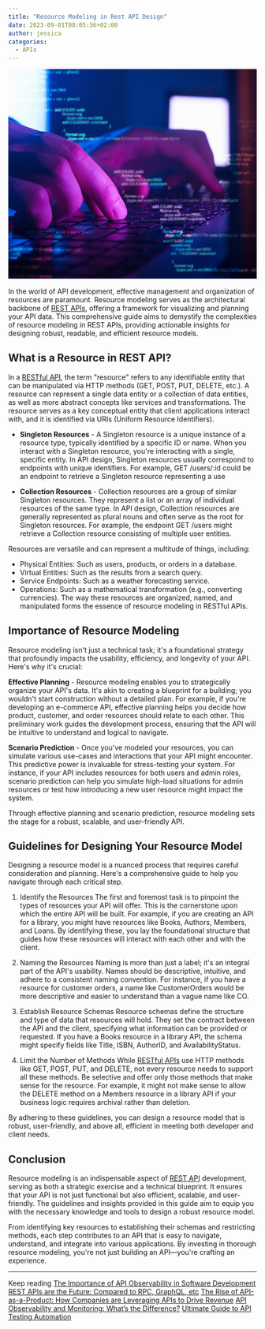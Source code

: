 ```yaml
---
title: "Resource Modeling in Rest API Design"
date: 2023-09-01T08:05:56+02:00
author: jessica
categories: 
  - APIs
---
```


![Resource-modeling](./api-modeling.jpg)

In the world of API development, effective management and organization of resources are paramount. Resource modeling serves as the architectural backbone of [REST APIs](https://apitoolkit.io/blog/rest-api-is-the-future/), offering a framework for visualizing and planning your API data. This comprehensive guide aims to demystify the complexities of resource modeling in REST APIs, providing actionable insights for designing robust, readable, and efficient resource models.

## What is a Resource in REST API?

In a [RESTful API](https://apitoolkit.io/blog/rest-api-is-the-future/), the term "resource" refers to any identifiable entity that can be manipulated via HTTP methods (GET, POST, PUT, DELETE, etc.). A resource can represent a single data entity or a collection of data entities, as well as more abstract concepts like services and transformations. The resource serves as a key conceptual entity that client applications interact with, and it is identified via URIs (Uniform Resource Identifiers).

- **Singleton Resources** - A Singleton resource is a unique instance of a resource type, typically identified by a specific ID or name. When you interact with a Singleton resource, you're interacting with a single, specific entity. In API design, Singleton resources usually correspond to endpoints with unique identifiers. For example, GET /users/:id could be an endpoint to retrieve a Singleton resource representing a use

- **Collection Resources** - Collection resources are a group of similar Singleton resources. They represent a list or an array of individual resources of the same type. In API design, Collection resources are generally represented as plural nouns and often serve as the root for Singleton resources. For example, the endpoint GET /users might retrieve a Collection resource consisting of multiple user entities.
  
Resources are versatile and can represent a multitude of things, including:
- Physical Entities: Such as users, products, or orders in a database.
- Virtual Entities: Such as the results from a search query.
- Service Endpoints: Such as a weather forecasting service.
- Operations: Such as a mathematical transformation (e.g., converting currencies).
The way these resources are organized, named, and manipulated forms the essence of resource modeling in RESTful APIs.

## Importance of Resource Modeling
Resource modeling isn't just a technical task; it's a foundational strategy that profoundly impacts the usability, efficiency, and longevity of your API. Here's why it's crucial:

**Effective Planning** - Resource modeling enables you to strategically organize your API's data. It's akin to creating a blueprint for a building; you wouldn't start construction without a detailed plan. For example, if you're developing an e-commerce API, effective planning helps you decide how product, customer, and order resources should relate to each other. This preliminary work guides the development process, ensuring that the API will be intuitive to understand and logical to navigate.

**Scenario Prediction** - Once you've modeled your resources, you can simulate various use-cases and interactions that your API might encounter. This predictive power is invaluable for stress-testing your system. For instance, if your API includes resources for both users and admin roles, scenario prediction can help you simulate high-load situations for admin resources or test how introducing a new user resource might impact the system.

Through effective planning and scenario prediction, resource modeling sets the stage for a robust, scalable, and user-friendly API.

## Guidelines for Designing Your Resource Model
Designing a resource model is a nuanced process that requires careful consideration and planning. Here's a comprehensive guide to help you navigate through each critical step.

1. Identify the Resources
The first and foremost task is to pinpoint the types of resources your API will offer. This is the cornerstone upon which the entire API will be built. For example, if you are creating an API for a library, you might have resources like Books, Authors, Members, and Loans. By identifying these, you lay the foundational structure that guides how these resources will interact with each other and with the client.

2. Naming the Resources
Naming is more than just a label; it's an integral part of the API's usability. Names should be descriptive, intuitive, and adhere to a consistent naming convention. For instance, if you have a resource for customer orders, a name like CustomerOrders would be more descriptive and easier to understand than a vague name like CO.

3. Establish Resource Schemas
Resource schemas define the structure and type of data that resources will hold. They set the contract between the API and the client, specifying what information can be provided or requested. If you have a Books resource in a library API, the schema might specify fields like Title, ISBN, AuthorID, and AvailabilityStatus.

4. Limit the Number of Methods
While [RESTful APIs](https://apitoolkit.io/blog/rest-api-is-the-future/) use HTTP methods like GET, POST, PUT, and DELETE, not every resource needs to support all these methods. Be selective and offer only those methods that make sense for the resource. For example, it might not make sense to allow the DELETE method on a Members resource in a library API if your business logic requires archival rather than deletion.

By adhering to these guidelines, you can design a resource model that is robust, user-friendly, and above all, efficient in meeting both developer and client needs.

## Conclusion
Resource modeling is an indispensable aspect of [REST API](https://apitoolkit.io/blog/rest-api-is-the-future/) development, serving as both a strategic exercise and a technical blueprint. It ensures that your API is not just functional but also efficient, scalable, and user-friendly. The guidelines and insights provided in this guide aim to equip you with the necessary knowledge and tools to design a robust resource model.

From identifying key resources to establishing their schemas and restricting methods, each step contributes to an API that is easy to navigate, understand, and integrate into various applications. By investing in thorough resource modeling, you're not just building an API—you're crafting an experience.

---

Keep reading
[The Importance of API Observability in Software Development](https://apitoolkit.io/blog/api-observability-software-development-/)
[REST APIs are the Future: Compared to RPC, GraphQL, etc](https://apitoolkit.io/blog/rest-api-is-the-future/)
[The Rise of API-as-a-Product: How Companies are Leveraging APIs to Drive Revenue](https://apitoolkit.io/blog/api-as-a-product/)
[API Observability and Monitoring: What’s the Difference?](https://apitoolkit.io/blog/api-observability-and-api-monitoring/)
[Ultimate Guide to API Testing Automation](https://apitoolkit.io/blog/api-testing-automation/)
